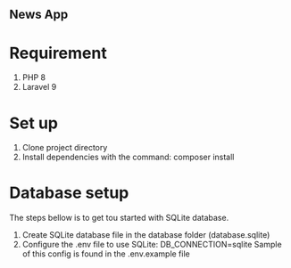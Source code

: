 ## News App

# Requirement
1. PHP 8
2. Laravel 9

# Set up
1. Clone project directory
2. Install dependencies with the command: composer install

# Database setup
The steps bellow is to get tou started with SQLite database.
1. Create  SQLite database file in the database folder (database.sqlite)
3. Configure the .env file to use SQLite: DB_CONNECTION=sqlite Sample of this config is found in the .env.example file
